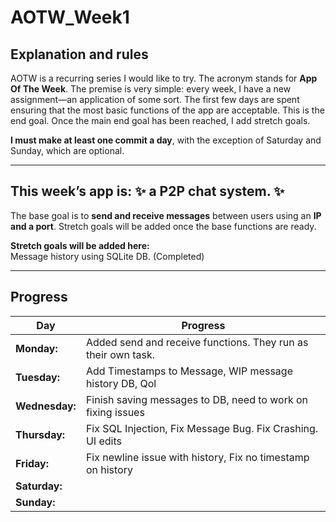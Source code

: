 # AOTW_Week1

## Explanation and rules

AOTW is a recurring series I would like to try. The acronym stands for **App Of The Week**.
The premise is very simple: every week, I have a new assignment—an application of some sort.
The first few days are spent ensuring that the most basic functions of the app are acceptable.
This is the end goal. Once the main end goal has been reached, I add stretch goals.

**I must make at least one commit a day**, with the exception of Saturday and Sunday, which are optional.

---

## This week’s app is: :sparkles: a P2P chat system. :sparkles:
The base goal is to **send and receive messages** between users using an **IP and a port**.
Stretch goals will be added once the base functions are ready.

**Stretch goals will be added here:**  
Message history using SQLite DB. (Completed)

---

## Progress
| **Day**       | **Progress**                                                   |
|---------------|----------------------------------------------------------------|
| **Monday:**   | Added send and receive functions. They run as their own task.  |
| **Tuesday:**  | Add Timestamps to Message, WIP message history DB, Qol         |
| **Wednesday:**| Finish saving messages to DB, need to work on fixing issues    |
| **Thursday:** | Fix SQL Injection, Fix Message Bug. Fix Crashing. UI edits     |
| **Friday:**   | Fix newline issue with history, Fix no timestamp on history    |
| **Saturday:** |                                                                |
| **Sunday:**   |                                                                |
